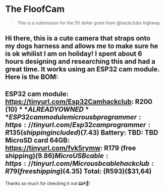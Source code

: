 # The FloofCam
> This is a submission for the 50 dollar grant from @hackclubs highway

Hi there, this is a cute camera that straps onto my dogs harness and allows me to make sure he is ok whilist I am on holiday! I spent about 6 hours designing and researching this and had a great time. It works using an ESP32 cam module. Here is the BOM:
---
ESP32 cam module: https://tinyurl.com/Esp32Camhackclub: R200 ($10) **ALREADY OWNED**
ESP32 cam module micro usb programmer: https://tinyurl.com/Esp32camprogrammer: R135 (shipping included) ($7.43)
Battery: TBD: TBD
MicroSD card 64GB: https://tinyurl.com/fvk5rymw: R179 (free shipping)($9.86)
Micro USB cable: https://tinyurl.com/Microusbcablehackclub: R79 (free shipping)($4.35)
Total: (R593)($31,64)
---
Thanks so much for checking it out 📟🖲️📀!

